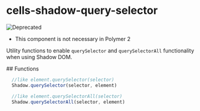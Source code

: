 # cells-shadow-query-selector

![Deprecated](https://img.shields.io/badge/deprecated-yes-red.svg)

- This component is not necessary in Polymer 2

Utility functions to enable ```querySelector``` and ```querySelectorAll``` functionality when using Shadow DOM.

## Functions

```javascript
  //like element.querySelector(selector)
  Shadow.querySelector(selector, element)

  //like element.querySelectorAll(selector)
  Shadow.querySelectorAll(selector, element)
```
